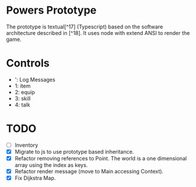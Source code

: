 
# Powers Prototype

The prototype is textual[^17] (Typescript) based on the software architecture described in [^18].
It uses node with extend ANSI to render the game.


# Controls

- ': Log Messages
- 1: item
- 2: equip
- 3: skill
- 4: talk


# TODO

- [ ] Inventory
- [x] Migrate to js to use prototype based inheritance.
- [x] Refactor removing references to Point. The world is a one dimensional array using the index as keys.
- [x] Refactor render message (move to Main accessing Context).
- [x] Fix Dijkstra Map.
